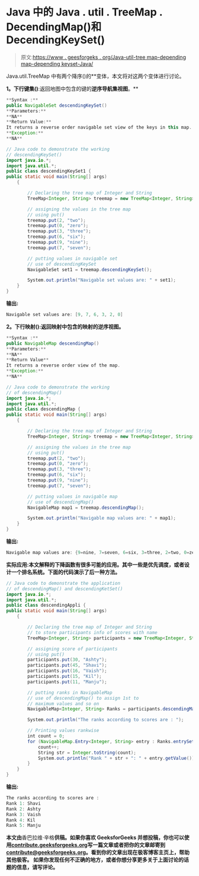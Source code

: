 # Java 中的 Java . util . TreeMap . DecendingMap()和 DecendingKeySet()

> 原文:[https://www . geesforgeks . org/Java-util-tree map-depending map-depending keyset-Java/](https://www.geeksforgeeks.org/java-util-treemap-descendingmap-descendingkeyset-java/)

Java.util.TreeMap 中有两个降序()的**变体，本文将对这两个变体进行讨论。

**1。下行键集()**:返回地图中包含的键的**逆序导航集视图**。**

```java
**Syntax :** 
public NavigableSet descendingKeySet()
**Parameters:**
**NA**
**Return Value:**
It returns a reverse order navigable set view of the keys in this map.
**Exception:**
**NA** 
```

```java
// Java code to demonstrate the working
// descendingKeySet()
import java.io.*;
import java.util.*;
public class descendingKeySet1 {
public static void main(String[] args)
    {

        // Declaring the tree map of Integer and String
        TreeMap<Integer, String> treemap = new TreeMap<Integer, String>();

        // assigning the values in the tree map
        // using put()
        treemap.put(2, "two");
        treemap.put(0, "zero");
        treemap.put(3, "three");
        treemap.put(6, "six");
        treemap.put(9, "nine");
        treemap.put(7, "seven");

        // putting values in navigable set
        // use of descendingKeySet
        NavigableSet set1 = treemap.descendingKeySet();

        System.out.println("Navigable set values are: " + set1);
    }
}
```

**输出:**

```java
Navigable set values are: [9, 7, 6, 3, 2, 0] 
```

****2。下行映射():**返回映射中包含的映射的**逆序视图。**** 

```java
**Syntax :** 
public NavigableMap descendingMap()
**Parameters:**
**NA**
**Return Value**
It returns a reverse order view of the map.
**Exception:**
**NA** 
```

```java
// Java code to demonstrate the working
// of descendingMap()
import java.io.*;
import java.util.*;
public class descendingMap {
public static void main(String[] args)
    {

        // Declaring the tree map of Integer and String
        TreeMap<Integer, String> treemap = new TreeMap<Integer, String>();

        // assigning the values in the tree map
        // using put()
        treemap.put(2, "two");
        treemap.put(0, "zero");
        treemap.put(3, "three");
        treemap.put(6, "six");
        treemap.put(9, "nine");
        treemap.put(7, "seven");

        // putting values in navigable map
        // use of descendingMap()
        NavigableMap map1 = treemap.descendingMap();

        System.out.println("Navigable map values are: " + map1);
    }
}
```

**输出:**

```java
Navigable map values are: {9=nine, 7=seven, 6=six, 3=three, 2=two, 0=zero} 
```

****实际应用:**本文解释的下降函数有很多可能的应用。其中一些是**优先调度，或者设计一个排名系统**。下面的代码演示了后一种方法。**

```java
// Java code to demonstrate the application
// of descendingMap() and descendingKetSet()
import java.io.*;
import java.util.*;
public class descendingAppli {
public static void main(String[] args)
    {

        // Declaring the tree map of Integer and String
        // to store participants info of scores with name
        TreeMap<Integer, String> participants = new TreeMap<Integer, String>();

        // assigning score of participants
        // using put()
        participants.put(30, "Ashty");
        participants.put(45, "Shavi");
        participants.put(16, "Vaish");
        participants.put(15, "Kil");
        participants.put(11, "Manju");

        // putting ranks in NavigableMap
        // use of descendingMap() to assign 1st to
        // maximum values and so on
        NavigableMap<Integer, String> Ranks = participants.descendingMap();

        System.out.println("The ranks according to scores are : ");

        // Printing values rankwise
        int count = 0;
        for (NavigableMap.Entry<Integer, String> entry : Ranks.entrySet()) {
            count++;
            String str = Integer.toString(count);
            System.out.println("Rank " + str + ": " + entry.getValue());
        }
    }
}
```

**输出:**

```java
The ranks according to scores are : 
Rank 1: Shavi
Rank 2: Ashty
Rank 3: Vaish
Rank 4: Kil
Rank 5: Manju 
```

**本文由**香巴拉维·辛格**供稿。如果你喜欢 GeeksforGeeks 并想投稿，你也可以使用[contribute.geeksforgeeks.org](http://www.contribute.geeksforgeeks.org)写一篇文章或者把你的文章邮寄到 contribute@geeksforgeeks.org。看到你的文章出现在极客博客主页上，帮助其他极客。
如果你发现任何不正确的地方，或者你想分享更多关于上面讨论的话题的信息，请写评论。**